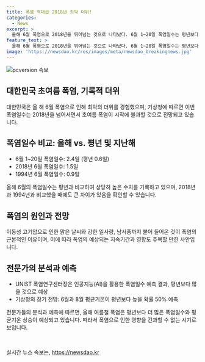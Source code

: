 ```yaml
---
title: 폭염 역대급 2018년 최악 더위!
categories:
  - News
excerpt: >
  올해 6월 폭염으로 2018년을 뛰어넘는 것으로 나타났다. 6월 1~20일 폭염일수는 평년보다 4배나 많은 2.4일로, 초여름 폭염은 장마 후 무더위로 이어질 전망이다. 이동성 고기압과 남서풍으로 인해 이른 무더위가 찾아왔으며, 장마가 끝나면 본격적인 찜통더위가 찾아올 것으로 예상된다. 지난 7일 기상청이 개최한 기상강좌에서는 올해 여름 폭염일수가 평년보다 많을 것으로 예측되고 있으며, 기상청은 장기 전망에서 6월과 8월의 평균기온이 평년보다 높을 확률이 50%로 분석되고 있으며, 7월은 평년과 비슷하거나 높을 확률이 40%로 나타났다.
feature_text: >
  올해 6월 폭염으로 2018년을 뛰어넘는 것으로 나타났다. 6월 1~20일 폭염일수는 평년보다 4배나 많은 2.4일로, 초여름 폭염은 장마 후 무더위로 이어질 전망이다. 이동성 고기압과 남서풍으로 인해 이른 무더위가 찾아왔으며, 장마가 끝나면 본격적인 찜통더위가 찾아올 것으로 예상된다. 지난 7일 기상청이 개최한 기상강좌에서는 올해 여름 폭염일수가 평년보다 많을 것으로 예측되고 있으며, 기상청은 장기 전망에서 6월과 8월의 평균기온이 평년보다 높을 확률이 50%로 분석되고 있으며, 7월은 평년과 비슷하거나 높을 확률이 40%로 나타났다.
image: 'https://newsdao.kr/res/images/meta/newsdao_breakingnews.jpg'
---
```


<p><img src="https://newsdao.kr/res/images/meta/newsdao_breakingnews.jpg" alt="pcversion 속보" /></p>

<h2 data-ke-size="size26">대한민국 초여름 폭염, 기록적 더위</h2>

<p data-ke-size="size16">대한민국은 올 해 6월 폭염으로 인해 최악의 더위를 경험했으며, 기상청에 따르면 이번 폭염일수는 2018년을 넘어서면서 초여름 폭염이 시작에 불과할 것으로 전망되고 있습니다.</p>

<h2 data-ke-size="size24">폭염일수 비교: 올해 vs. 평년 및 지난해</h2>

<ul>
<li>6월 1~20일 폭염일수: 2.4일 (평년 0.6일)</li>
<li>2018년 6월 폭염일수: 1.5일</li>
<li>1994년 6월 폭염일수: 0.9일</li>
</ul>

<p data-ke-size="size16">올해 6월의 폭염일수는 평년과 비교하여 상당히 높은 수치를 기록하고 있으며, 2018년과 1994년과 비교했을 때에도 큰 차이가 있음을 확인할 수 있습니다.</p>

<h2 data-ke-size="size24">폭염의 원인과 전망</h2>

<p data-ke-size="size16">이동성 고기압으로 인한 맑은 날씨와 강한 일사량, 남서풍까지 불어 들어온 것이 폭염의 근본적인 이유이며, 이에 따라 폭염의 예상되는 지속기간과 영향도 주목할 만한 사안입니다.</p>

<h2 data-ke-size="size24">전문가의 분석과 예측</h2>

<ul>
<li>UNIST 폭염연구센터장은 인공지능(AI)을 활용한 폭염일수 예측 결과, 평년보다 많을 것으로 예상</li>
<li>기상청의 장기 전망: 6월과 8월 평균기온이 평년보다 높을 확률 50% 예측</li>
</ul>

<p data-ke-size="size16">전문가들의 분석과 예측에 따르면, 올해 여름철 폭염은 평년보다 더 많은 폭염일수와 평균기온 상승이 예상되고 있습니다. 따라서 폭염으로 인한 영향을 간과할 수 없는 시기로 보입니다.</p>

<p data-ke-size="size16">&nbsp;</p>
실시간 뉴스 속보는, <a href="https://newsdao.kr" rel="dofollow">https://newsdao.kr</a>


